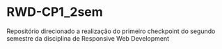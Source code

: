 # RWD-CP1_2sem
Repositório direcionado a realização do primeiro checkpoint do segundo semestre da disciplina de Responsive Web Development

